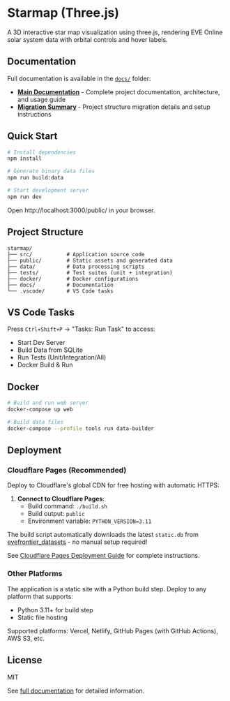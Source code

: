 # Starmap (Three.js)

A 3D interactive star map visualization using three.js, rendering EVE Online solar system data with orbital controls and hover labels.

## Documentation

Full documentation is available in the [`docs/`](./docs/) folder:

- **[Main Documentation](./docs/README.md)** - Complete project documentation, architecture, and usage guide
- **[Migration Summary](./docs/MIGRATION_SUMMARY.md)** - Project structure migration details and setup instructions

## Quick Start

```bash
# Install dependencies
npm install

# Generate binary data files
npm run build:data

# Start development server
npm run dev
```

Open http://localhost:3000/public/ in your browser.

## Project Structure

```
starmap/
├── src/           # Application source code
├── public/        # Static assets and generated data
├── data/          # Data processing scripts
├── tests/         # Test suites (unit + integration)
├── docker/        # Docker configurations
├── docs/          # Documentation
└── .vscode/       # VS Code tasks
```

## VS Code Tasks

Press `Ctrl+Shift+P` → "Tasks: Run Task" to access:
- Start Dev Server
- Build Data from SQLite
- Run Tests (Unit/Integration/All)
- Docker Build & Run

## Docker

```bash
# Build and run web server
docker-compose up web

# Build data files
docker-compose --profile tools run data-builder
```

## Deployment

### Cloudflare Pages (Recommended)

Deploy to Cloudflare's global CDN for free hosting with automatic HTTPS:

1. **Connect to Cloudflare Pages**:
   - Build command: `./build.sh`
   - Build output: `public`
   - Environment variable: `PYTHON_VERSION=3.11`

The build script automatically downloads the latest `static.db` from [evefrontier_datasets](https://github.com/Scetrov/evefrontier_datasets/releases) - no manual setup required!

See [Cloudflare Pages Deployment Guide](./docs/CLOUDFLARE_PAGES.md) for complete instructions.

### Other Platforms

The application is a static site with a Python build step. Deploy to any platform that supports:
- Python 3.11+ for build step
- Static file hosting

Supported platforms: Vercel, Netlify, GitHub Pages (with GitHub Actions), AWS S3, etc.

## License

MIT

See [full documentation](./docs/README.md) for detailed information.
